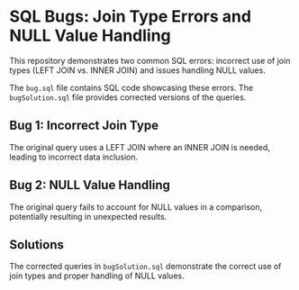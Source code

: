 # SQL Bugs: Join Type Errors and NULL Value Handling

This repository demonstrates two common SQL errors: incorrect use of join types (LEFT JOIN vs. INNER JOIN) and issues handling NULL values.

The `bug.sql` file contains SQL code showcasing these errors.  The `bugSolution.sql` file provides corrected versions of the queries.

## Bug 1: Incorrect Join Type
The original query uses a LEFT JOIN where an INNER JOIN is needed, leading to incorrect data inclusion.

## Bug 2: NULL Value Handling
The original query fails to account for NULL values in a comparison, potentially resulting in unexpected results.

## Solutions
The corrected queries in `bugSolution.sql` demonstrate the correct use of join types and proper handling of NULL values.